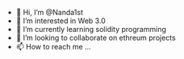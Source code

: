 - 👋 Hi, I’m @Nanda1st
- 👀 I’m interested in Web 3.0
- 🌱 I’m currently learning solidity programming
- 💞️ I’m looking to collaborate on ethreum projects 
- 📫 How to reach me ...

<!---
Nanda1st/Nanda1st is a ✨ special ✨ repository because its `README.md` (this file) appears on your GitHub profile.
You can click the Preview link to take a look at your changes.
--->
